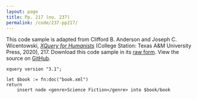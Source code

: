 ```yaml
---
layout: page
title: Pp. 217 (no. 237)
permalink: /code/237-pp217/
---
```


This code sample is adapted from Clifford B. Anderson and Joseph C. Wicentowski, 
[_XQuery for Humanists_](/) (College Station: Texas A&M University Press, 2020), 217. 
Download this code sample in its [raw form](/code/237-pp217/237-pp217.xq).
View the source on [GitHub](https://github.com/coding4humanists/xquery4humanists/blob/master/code/237-pp217/237-pp217.xq).

```xquery
xquery version "3.1";

let $book := fn:doc("book.xml")
return
    insert node <genre>Science Fiction</genre> into $book/book
```  
